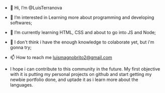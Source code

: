 - 👋 Hi, I’m @LuisTerranova
- 👀 I’m interested in Learning more about programming and developing softwares;
- 🌱 I’m currently learning HTML, CSS and about to go into JS and Node;
- 💞️ I don't think i have the enough knowledge to colaborate yet, but i'm gonna try;
- 📫 How to reach me luismagnobrito2@gmail.com

- I hope i can contribute to this community in the future. My first objective with it is
putting my personal projects on github and start getting my newbie portfolio done, and
uptade it as i learn more about the languages.
